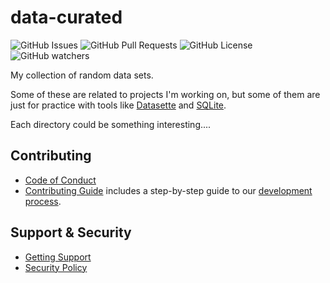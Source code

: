 # data-curated

![GitHub Issues](https://img.shields.io/github/issues/chicks-net/data-curated)
![GitHub Pull Requests](https://img.shields.io/github/issues-pr/chicks-net/data-curated)
![GitHub License](https://img.shields.io/github/license/chicks-net/data-curated)
![GitHub watchers](https://img.shields.io/github/watchers/chicks-net/data-curated)

My collection of random data sets.

Some of these are related to projects I'm working on, but some of them are just for
practice with tools like [Datasette](https://datasette.io/) and [SQLite](https://sqlite.org/).

Each directory could be something interesting....

## Contributing

- [Code of Conduct](.github/CODE_OF_CONDUCT.md)
- [Contributing Guide](.github/CONTRIBUTING.md) includes a step-by-step guide to
  our [development process](.github/CONTRIBUTING.md#development-process).

## Support & Security

- [Getting Support](.github/SUPPORT.md)
- [Security Policy](.github/SECURITY.md)
